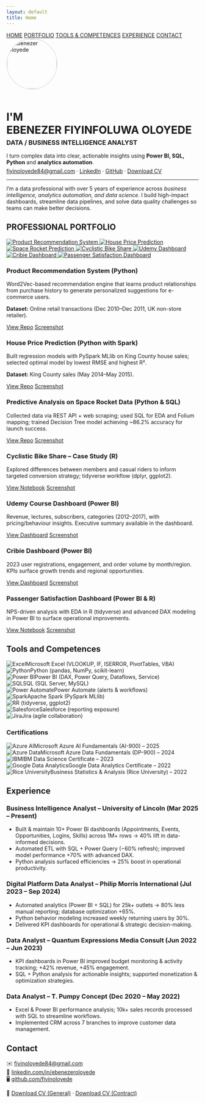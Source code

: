 ```yaml
---
layout: default
title: Home
---
```


<link rel="stylesheet" href="/assets/css/custom.css">

<!-- NAV (like the reference) -->
<nav class="navbar">
  <a href="#home">HOME</a>
  <a href="#portfolio">PORTFOLIO</a>
  <a href="#tools">TOOLS & COMPETENCES</a>
  <a href="#experience">EXPERIENCE</a>
  <a href="#contact">CONTACT</a>
</nav>

<!-- HOME -->
<div id="home" class="section">
  <div style="display:flex; align-items:center; gap:16px; flex-wrap:wrap;">
    <img src="/assets/img/headshot.jpg" alt="Ebenezer Oloyede" style="width:130px;height:130px;border-radius:50%;object-fit:cover;border:2px solid #e5e5e5;">
    <div>
      <h1 style="margin-bottom:6px;">I'M<br/>EBENEZER FIYINFOLUWA OLOYEDE</h1>
      <h3 style="margin-top:0;">DATA / BUSINESS INTELLIGENCE ANALYST</h3>
      <p style="margin:0;">I turn complex data into clear, actionable insights using <strong>Power BI, SQL, Python</strong> and <strong>analytics automation</strong>.</p>
      <p style="margin:6px 0 0 0;">
        <a href="mailto:fiyinoloyede84@gmail.com">fiyinoloyede84@gmail.com</a> ·
        <a href="https://linkedin.com/in/ebenezeroloyede">LinkedIn</a> ·
        <a href="https://github.com/fiyinoloyede">GitHub</a> ·
        <a href="/assets/cv/Ebenezer_Oloyede_CV.pdf">Download CV</a>
      </p>
    </div>
  </div>
  <hr/>
  <p>I’m a data professional with over 5 years of experience across <em>business intelligence, analytics automation, and data science</em>. I build high-impact dashboards, streamline data pipelines, and solve data quality challenges so teams can make better decisions.</p>
</div>

<!-- PORTFOLIO -->
<div id="portfolio" class="section">
  <h2>PROFESSIONAL PORTFOLIO</h2>

  <!-- Image grid (clickable) -->
  <div class="grid">
    <a href="https://github.com/FiyinOloyede/Product_Recommendation" title="Product Recommendation System (Python)">
      <img src="/assets/img/projects/reco_overview.png" alt="Product Recommendation System">
    </a>
    <a href="https://github.com/FiyinOloyede/house_prediction_with_pyspark_mllib" title="House Price Prediction (PySpark)">
      <img src="/assets/img/projects/house_overview.jpg" alt="House Price Prediction">
    </a>
    <a href="https://github.com/FiyinOloyede/IBM_Data_Science_SpaceX_Landing_Prediction" title="Predictive Analysis on Space Rocket Data">
      <img src="/assets/img/projects/rocket_overview.png" alt="Space Rocket Prediction">
    </a>
    <a href="https://www.kaggle.com/code/fiyinoloyede/divvy-trip-data-full-year-analysis" title="Cyclistic Bike Share – Case Study (R)">
      <img src="/assets/img/projects/bike_overview.png" alt="Cyclistic Bike Share">
    </a>
    <a href="https://app.powerbi.com/view?r=eyJrIjoiNzAzOTYwZTEtMjJjMy00YjNlLWE0OTQtOGQ0NzFhMDdmMTY4IiwidCI6IjA0NDBlNjdlLTNkYjItNDgxMS05YzEwLWQzZDFmZDI1MmIyZiJ9" title="Udemy Course Dashboard (Power BI)">
      <img src="/assets/img/projects/udemy_overview.png" alt="Udemy Dashboard">
    </a>
    <a href="https://app.powerbi.com/view?r=eyJrIjoiNzc5MzM5NzEtZDcyMi00MWJkLTlmNjAtZDU4MmJiMzhmZjJmIiwidCI6IjA0NDBlNjdlLTNkYjItNDgxMS05YzEwLWQzZDFmZDI1MmIyZiJ9" title="Cribie Dashboard (Power BI)">
      <img src="/assets/img/projects/cribie_overview.png" alt="Cribie Dashboard">
    </a>
    <a href="https://www.kaggle.com/code/fiyinoloyede/airline-passenger-satisfaction" title="Passenger Satisfaction Dashboard (Power BI & R)">
      <img src="/assets/img/projects/psd_overview.png" alt="Passenger Satisfaction Dashboard">
    </a>
  </div>

  <!-- Project cards with summaries + buttons (like the reference) -->
  <div class="card">
    <h3>Product Recommendation System (Python)</h3>
    <p>Word2Vec-based recommendation engine that learns product relationships from purchase history to generate personalized suggestions for e-commerce users.</p>
    <p><strong>Dataset:</strong> Online retail transactions (Dec 2010–Dec 2011, UK non-store retailer).</p>
    <p class="btns">
      <a href="https://github.com/FiyinOloyede/Product_Recommendation">View Repo</a>
      <a href="/assets/img/projects/reco_overview.png">Screenshot</a>
    </p>
  </div>

  <div class="card">
    <h3>House Price Prediction (Python with Spark)</h3>
    <p>Built regression models with PySpark MLlib on King County house sales; selected optimal model by lowest RMSE and highest R².</p>
    <p><strong>Dataset:</strong> King County sales (May 2014–May 2015).</p>
    <p class="btns">
      <a href="https://github.com/FiyinOloyede/house_prediction_with_pyspark_mllib">View Repo</a>
      <a href="/assets/img/projects/house_overview.jpg">Screenshot</a>
    </p>
  </div>

  <div class="card">
    <h3>Predictive Analysis on Space Rocket Data (Python & SQL)</h3>
    <p>Collected data via REST API + web scraping; used SQL for EDA and Folium mapping; trained Decision Tree model achieving ~86.2% accuracy for launch success.</p>
    <p class="btns">
      <a href="https://github.com/FiyinOloyede/IBM_Data_Science_SpaceX_Landing_Prediction">View Repo</a>
      <a href="/assets/img/projects/rocket_overview.png">Screenshot</a>
    </p>
  </div>

  <div class="card">
    <h3>Cyclistic Bike Share – Case Study (R)</h3>
    <p>Explored differences between members and casual riders to inform targeted conversion strategy; tidyverse workflow (dplyr, ggplot2).</p>
    <p class="btns">
      <a href="https://www.kaggle.com/code/fiyinoloyede/divvy-trip-data-full-year-analysis">View Notebook</a>
      <a href="/assets/img/projects/bike_overview.png">Screenshot</a>
    </p>
  </div>

  <div class="card">
    <h3>Udemy Course Dashboard (Power BI)</h3>
    <p>Revenue, lectures, subscribers, categories (2012–2017), with pricing/behaviour insights. Executive summary available in the dashboard.</p>
    <p class="btns">
      <a href="https://app.powerbi.com/view?r=eyJrIjoiNzAzOTYwZTEtMjJjMy00YjNlLWE0OTQtOGQ0NzFhMDdmMTY4IiwidCI6IjA0NDBlNjdlLTNkYjItNDgxMS05YzEwLWQzZDFmZDI1MmIyZiJ9">View Dashboard</a>
      <a href="/assets/img/projects/udemy_overview.png">Screenshot</a>
    </p>
  </div>

  <div class="card">
    <h3>Cribie Dashboard (Power BI)</h3>
    <p>2023 user registrations, engagement, and order volume by month/region. KPIs surface growth trends and regional opportunities.</p>
    <p class="btns">
      <a href="https://app.powerbi.com/view?r=eyJrIjoiNzc5MzM5NzEtZDcyMi00MWJkLTlmNjAtZDU4MmJiMzhmZjJmIiwidCI6IjA0NDBlNjdlLTNkYjItNDgxMS05YzEwLWQzZDFmZDI1MmIyZiJ9">View Dashboard</a>
      <a href="/assets/img/projects/cribie_overview.png">Screenshot</a>
    </p>
  </div>

  <div class="card">
    <h3>Passenger Satisfaction Dashboard (Power BI & R)</h3>
    <p>NPS-driven analysis with EDA in R (tidyverse) and advanced DAX modeling in Power BI to surface operational improvements.</p>
    <p class="btns">
      <a href="https://www.kaggle.com/code/fiyinoloyede/airline-passenger-satisfaction">View Notebook</a>
      <a href="/assets/img/projects/psd_overview.png">Screenshot</a>
    </p>
  </div>
</div>

<!-- TOOLS & COMPETENCES -->
<div id="tools" class="section">
  <h2>Tools and Competences</h2>
  <div class="logo-grid">
    <div class="logo-item"><img src="/assets/logos/skills/excel.png" alt="Excel"><span>Microsoft Excel (VLOOKUP, IF, ISERROR, PivotTables, VBA)</span></div>
    <div class="logo-item"><img src="/assets/logos/skills/python.png" alt="Python"><span>Python (pandas, NumPy, scikit-learn)</span></div>
    <div class="logo-item"><img src="/assets/logos/skills/power-bi.png" alt="Power BI"><span>Power BI (DAX, Power Query, Dataflows, Service)</span></div>
    <div class="logo-item"><img src="/assets/logos/skills/sql.png" alt="SQL"><span>SQL (SQL Server, MySQL)</span></div>
    <div class="logo-item"><img src="/assets/logos/skills/power-automate.png" alt="Power Automate"><span>Power Automate (alerts & workflows)</span></div>
    <div class="logo-item"><img src="/assets/logos/skills/spark.png" alt="Spark"><span>Apache Spark (PySpark MLlib)</span></div>
    <div class="logo-item"><img src="/assets/logos/skills/r.png" alt="R"><span>R (tidyverse, ggplot2)</span></div>
    <div class="logo-item"><img src="/assets/logos/skills/salesforce.png" alt="Salesforce"><span>Salesforce (reporting exposure)</span></div>
    <div class="logo-item"><img src="/assets/logos/skills/jira.png" alt="Jira"><span>Jira (agile collaboration)</span></div>
  </div>

  <h3 style="margin-top:1.6rem;">Certifications</h3>
  <div class="logo-grid">
    <div class="logo-item"><img src="/assets/logos/certs/azure-ai-fundamentals.png" alt="Azure AI"><span>Microsoft Azure AI Fundamentals (AI-900) – 2025</span></div>
    <div class="logo-item"><img src="/assets/logos/certs/azure-data-fundamentals.png" alt="Azure Data"><span>Microsoft Azure Data Fundamentals (DP-900) – 2024</span></div>
    <div class="logo-item"><img src="/assets/logos/certs/ibm-data-science.png" alt="IBM"><span>IBM Data Science Certificate – 2023</span></div>
    <div class="logo-item"><img src="/assets/logos/certs/google-data-analytics.png" alt="Google Data Analytics"><span>Google Data Analytics Certificate – 2022</span></div>
    <div class="logo-item"><img src="/assets/logos/certs/rice-university.jpg" alt="Rice University"><span>Business Statistics & Analysis (Rice University) – 2022</span></div>
  </div>
</div>

<!-- EXPERIENCE -->
<div id="experience" class="section">
  <h2>Experience</h2>

  <div class="card">
    <h3>Business Intelligence Analyst – University of Lincoln (Mar 2025 – Present)</h3>
    <ul>
      <li>Built & maintain 10+ Power BI dashboards (Appointments, Events, Opportunities, Logins, Skills) across 1M+ rows → 40% lift in data-informed decisions.</li>
      <li>Automated ETL with SQL + Power Query (−60% refresh); improved model performance +70% with advanced DAX.</li>
      <li>Python analysis surfaced efficiencies → 25% boost in operational productivity.</li>
    </ul>
  </div>

  <div class="card">
    <h3>Digital Platform Data Analyst – Philip Morris International (Jul 2023 – Sep 2024)</h3>
    <ul>
      <li>Automated analytics (Power BI + SQL) for 25k+ outlets → 80% less manual reporting; database optimization +65%.</li>
      <li>Python behavior modeling increased weekly returning users by 30%.</li>
      <li>Delivered KPI dashboards for operational & strategic decision-making.</li>
    </ul>
  </div>

  <div class="card">
    <h3>Data Analyst – Quantum Expressions Media Consult (Jun 2022 – Jun 2023)</h3>
    <ul>
      <li>KPI dashboards in Power BI improved budget monitoring & activity tracking; +42% revenue, +45% engagement.</li>
      <li>SQL + Python analysis for actionable insights; supported monetization & optimization strategies.</li>
    </ul>
  </div>

  <div class="card">
    <h3>Data Analyst – T. Pumpy Concept (Dec 2020 – May 2022)</h3>
    <ul>
      <li>Excel & Power BI performance analysis; 10k+ sales records processed with SQL to streamline workflows.</li>
      <li>Implemented CRM across 7 branches to improve customer data management.</li>
    </ul>
  </div>
</div>

<!-- CONTACT -->
<div id="contact" class="section">
  <h2>Contact</h2>
  <p>
    ✉️ <a href="mailto:fiyinoloyede84@gmail.com">fiyinoloyede84@gmail.com</a><br/>
    💼 <a href="https://linkedin.com/in/ebenezeroloyede">linkedin.com/in/ebenezeroloyede</a><br/>
    🖥 <a href="https://github.com/fiyinoloyede">github.com/fiyinoloyede</a>
  </p>
  <p>📄 <a href="/assets/cv/Ebenezer_Oloyede_CV.pdf">Download CV (General)</a> · <a href="/assets/cv/Ebenezer_Oloyede_CV_Contract.pdf">Download CV (Contract)</a></p>
</div>
